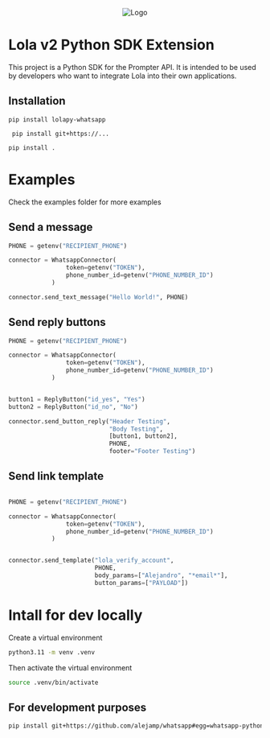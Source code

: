 
<p align="center">
  <img src="https://firebasestorage.googleapis.com/v0/b/numichat.appspot.com/o/Perf_Lola%2BH.way%20banner.png?alt=media&token=8a0dac42-1f76-4754-ac9c-40a93ba02125" alt="Logo">
</p>



# Lola v2 Python SDK Extension

This project is a Python SDK for the Prompter API. It is intended to be used by developers who want to integrate Lola into their own applications.

## Installation

``` pip install lolapy-whatsapp ```

``` pip install git+https://...```

```pip install .```


# Examples

Check the examples folder for more examples

## Send a message

```python
PHONE = getenv("RECIPIENT_PHONE")

connector = WhatsappConnector(
                token=getenv("TOKEN"),
                phone_number_id=getenv("PHONE_NUMBER_ID")
            )

connector.send_text_message("Hello World!", PHONE)
```


## Send reply buttons

```python
PHONE = getenv("RECIPIENT_PHONE")

connector = WhatsappConnector(
                token=getenv("TOKEN"),
                phone_number_id=getenv("PHONE_NUMBER_ID")
            )


button1 = ReplyButton("id_yes", "Yes")
button2 = ReplyButton("id_no", "No")

connector.send_button_reply("Header Testing", 
                            "Body Testing", 
                            [button1, button2], 
                            PHONE, 
                            footer="Footer Testing")
```

## Send link template

```python

PHONE = getenv("RECIPIENT_PHONE")

connector = WhatsappConnector(
                token=getenv("TOKEN"),
                phone_number_id=getenv("PHONE_NUMBER_ID")
            )


connector.send_template("lola_verify_account", 
                        PHONE, 
                        body_params=["Alejandro", "*email*"], 
                        button_params=["PAYLOAD"])
```














# Intall for dev locally

Create a virtual environment
```bash
python3.11 -m venv .venv
```

Then activate the virtual environment
```bash
source .venv/bin/activate
```
## For development purposes
```bash
pip install git+https://github.com/alejamp/whatsapp#egg=whatsapp-python
```


